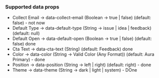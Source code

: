 ### Supported data props

- Collect Email -> data-collect-email (Boolean -> true | false) (default: false) - not now
- Default Type -> data-default-type (String -> issue | idea | feedback) (default: null)
- Default Open -> data-default-open (Boolean -> true | false) (default: false) done
- Cta Text -> data-cta-text (String) (default: Feedback) done
- Color -> data-color (String -> Valid Color (Any Format)) (default: Aura Primary) - done
- Position -> data-position (String -> left | right) (default: right) - done
- Theme -> data-theme (String -> dark | light | system) - DOne

